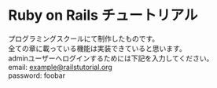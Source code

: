 # Ruby on Rails チュートリアル
プログラミングスクールにて制作したものです。  
全ての章に載っている機能は実装できていると思います。  
adminユーザーへログインするためには下記を入力してください。  
email: example@railstutorial.org  
password: foobar